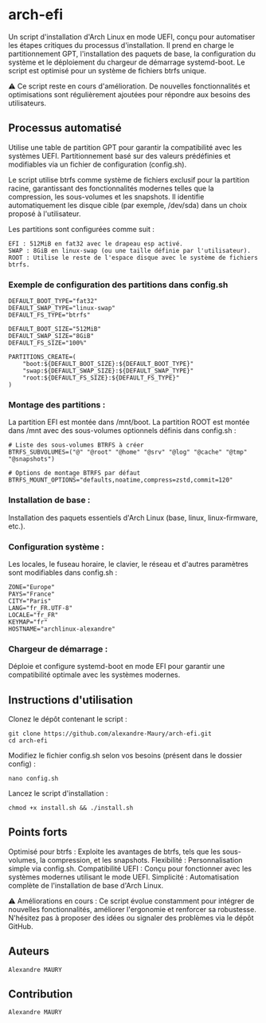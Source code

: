 # arch-efi

Un script d'installation d'Arch Linux en mode UEFI, conçu pour automatiser les étapes critiques du processus d'installation. 
Il prend en charge le partitionnement GPT, l'installation des paquets de base, la configuration du système et le déploiement du chargeur de démarrage systemd-boot. 
Le script est optimisé pour un système de fichiers btrfs unique.

⚠️ Ce script reste en cours d'amélioration. De nouvelles fonctionnalités et optimisations sont régulièrement ajoutées pour répondre aux besoins des utilisateurs.

## Processus automatisé

Utilise une table de partition GPT pour garantir la compatibilité avec les systèmes UEFI.
Partitionnement basé sur des valeurs prédéfinies et modifiables via un fichier de configuration (config.sh).

Le script utilise btrfs comme système de fichiers exclusif pour la partition racine, garantissant des fonctionnalités modernes telles que la compression, les sous-volumes et les snapshots. Il identifie automatiquement les disque cible (par exemple, /dev/sda) dans un choix proposé à l'utilisateur.

Les partitions sont configurées comme suit :

    EFI : 512MiB en fat32 avec le drapeau esp activé.
    SWAP : 8GiB en linux-swap (ou une taille définie par l'utilisateur).
    ROOT : Utilise le reste de l'espace disque avec le système de fichiers btrfs.

### Exemple de configuration des partitions dans config.sh

    DEFAULT_BOOT_TYPE="fat32"
    DEFAULT_SWAP_TYPE="linux-swap"
    DEFAULT_FS_TYPE="btrfs"

    DEFAULT_BOOT_SIZE="512MiB"
    DEFAULT_SWAP_SIZE="8GiB"
    DEFAULT_FS_SIZE="100%"

    PARTITIONS_CREATE=(
        "boot:${DEFAULT_BOOT_SIZE}:${DEFAULT_BOOT_TYPE}"
        "swap:${DEFAULT_SWAP_SIZE}:${DEFAULT_SWAP_TYPE}"
        "root:${DEFAULT_FS_SIZE}:${DEFAULT_FS_TYPE}"
    )

### Montage des partitions :

La partition EFI est montée dans /mnt/boot.
La partition ROOT est montée dans /mnt avec des sous-volumes optionnels définis dans config.sh :

    # Liste des sous-volumes BTRFS à créer
    BTRFS_SUBVOLUMES=("@" "@root" "@home" "@srv" "@log" "@cache" "@tmp" "@snapshots")

    # Options de montage BTRFS par défaut
    BTRFS_MOUNT_OPTIONS="defaults,noatime,compress=zstd,commit=120"

### Installation de base :

Installation des paquets essentiels d'Arch Linux (base, linux, linux-firmware, etc.).
    
### Configuration système :
    
Les locales, le fuseau horaire, le clavier, le réseau et d'autres paramètres sont modifiables dans config.sh :

    ZONE="Europe"
    PAYS="France"
    CITY="Paris"
    LANG="fr_FR.UTF-8"
    LOCALE="fr_FR"
    KEYMAP="fr"
    HOSTNAME="archlinux-alexandre"

### Chargeur de démarrage :
    
Déploie et configure systemd-boot en mode EFI pour garantir une compatibilité optimale avec les systèmes modernes.

## Instructions d'utilisation

Clonez le dépôt contenant le script :

    git clone https://github.com/alexandre-Maury/arch-efi.git
    cd arch-efi

Modifiez le fichier config.sh selon vos besoins (présent dans le dossier config) :

    nano config.sh

Lancez le script d'installation :

    chmod +x install.sh && ./install.sh

## Points forts

Optimisé pour btrfs : Exploite les avantages de btrfs, tels que les sous-volumes, la compression, et les snapshots.
Flexibilité : Personnalisation simple via config.sh.
Compatibilité UEFI : Conçu pour fonctionner avec les systèmes modernes utilisant le mode UEFI.
Simplicité : Automatisation complète de l'installation de base d'Arch Linux.

⚠️ Améliorations en cours : Ce script évolue constamment pour intégrer de nouvelles fonctionnalités, améliorer l'ergonomie et renforcer sa robustesse. N'hésitez pas à proposer des idées ou signaler des problèmes via le dépôt GitHub.

## Auteurs

    Alexandre MAURY

## Contribution

    Alexandre MAURY

